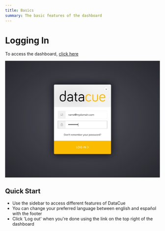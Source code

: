 ```yaml
---
title: Basics
summary: The basic features of the dashboard
---
```


# Logging In
To access the dashboard, [click here](https://app.datacue.co)

![Login Screen](./images/login.jpg)

## Quick Start
- Use the sidebar to access different features of DataCue
- You can change your preferred language between english and español with the footer
- Click 'Log out' when you're done using the link on the top right of the dashboard